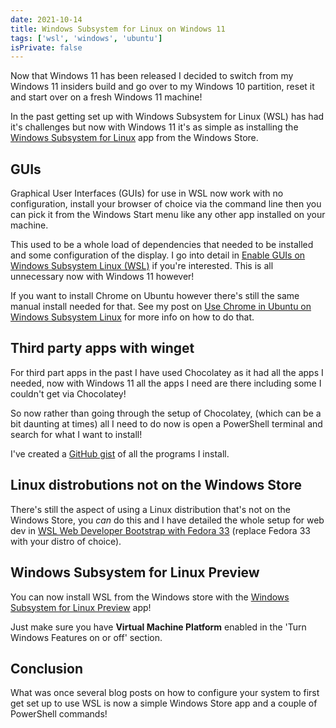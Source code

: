 ```yaml
---
date: 2021-10-14
title: Windows Subsystem for Linux on Windows 11
tags: ['wsl', 'windows', 'ubuntu']
isPrivate: false
---
```


Now that Windows 11 has been released I decided to switch from my
Windows 11 insiders build and go over to my Windows 10 partition,
reset it and start over on a fresh Windows 11 machine!

In the past getting set up with Windows Subsystem for Linux (WSL) has
had it's challenges but now with Windows 11 it's as simple as
installing the [Windows Subsystem for Linux] app from the Windows
Store.

## GUIs

Graphical User Interfaces (GUIs) for use in WSL now work with no
configuration, install your browser of choice via the command line
then you can pick it from the Windows Start menu like any other app
installed on your machine.

This used to be a whole load of dependencies that needed to be
installed and some configuration of the display. I go into detail in
[Enable GUIs on Windows Subsystem Linux (WSL)] if you're interested.
This is all unnecessary now with Windows 11 however!

If you want to install Chrome on Ubuntu however there's still the same
manual install needed for that. See my post on [Use Chrome in Ubuntu
on Windows Subsystem Linux] for more info on how to do that.

## Third party apps with winget

For third part apps in the past I have used Chocolatey as it had all
the apps I needed, now with Windows 11 all the apps I need are there
including some I couldn't get via Chocolatey!

So now rather than going through the setup of Chocolatey, (which can
be a bit daunting at times) all I need to do now is open a PowerShell
terminal and search for what I want to install!

I've created a [GitHub gist] of all the programs I install.

## Linux distrobutions not on the Windows Store

There's still the aspect of using a Linux distribution that's not on
the Windows Store, you _can_ do this and I have detailed the whole
setup for web dev in [WSL Web Developer Bootstrap with Fedora 33]
(replace Fedora 33 with your distro of choice).

## Windows Subsystem for Linux Preview

You can now install WSL from the Windows store with the [Windows
Subsystem for Linux Preview] app!

Just make sure you have **Virtual Machine Platform** enabled in the
'Turn Windows Features on or off' section.

## Conclusion

What was once several blog posts on how to configure your system to
first get set up to use WSL is now a simple Windows Store app and a
couple of PowerShell commands!

<!-- Links -->

[windows subsystem for linux]:
  https://www.microsoft.com/en-gb/p/windows-subsystem-for-linux-preview/9p9tqf7mrm4r
[use chrome in ubuntu on windows subsystem linux]:
  https://scottspence.com/posts/use-chrome-in-ubuntu-wsl
[github gist]:
  https://gist.github.com/spences10/8fd4bb1581cfa234e7a72d5c63ee247b
[wsl web developer bootstrap with fedora 33]:
  https://scottspence.com/posts/fedora-bootstrap-from-scratch
[enable guis on windows subsystem linux (wsl)]:
  http://localhost:3300/posts/gui-with-wsl#gui-things
[windows subsystem for linux preview]:
  https://www.microsoft.com/en-gb/p/windows-subsystem-for-linux-preview/9p9tqf7mrm4r?activetab=pivot:overviewtab
